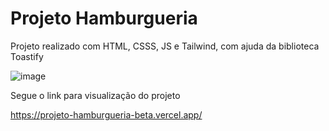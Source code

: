 # Projeto Hamburgueria 

Projeto realizado com HTML, CSSS, JS e Tailwind, com ajuda da biblioteca Toastify

![image](https://github.com/JordaneMaurelli/Projeto-Hamburgueria/assets/109225695/0862c314-b935-4a42-a616-be1b2c5d3e45)

Segue o link para visualização do projeto

https://projeto-hamburgueria-beta.vercel.app/

